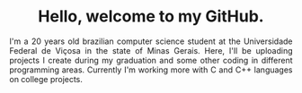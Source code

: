 <h1 align="center">Hello, welcome to my GitHub.</h1>
<p align="justify">I'm a 20 years old brazilian computer science student at the Universidade Federal de Viçosa in the state of Minas Gerais. Here, I'll be uploading projects I create during my graduation and some other coding in different programming areas. Currently I'm working more with C and C++ languages on college projects.</p>

